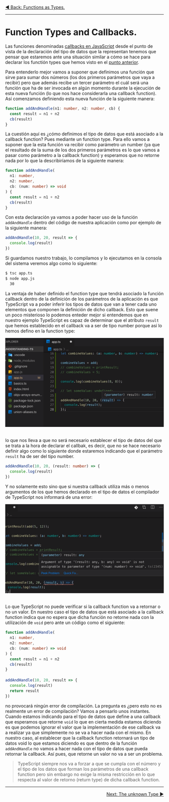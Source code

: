 <p align="left">
 <a href="02_15.md">◀ Back: Functions as Types.</a>
</p>

---

# Function Types and Callbacks.

Las funciones denominadas [callbacks en JavaScript](https://developer.mozilla.org/en-US/docs/Glossary/Callback_function) desde el punto de vista de la declaración del tipo de datos que la representan tenemos que pensar que estaremos ante una situación similar a cómo se hace para declarar los functión types que hemos visto en el [punto anterior](./02_15.md).

Para entenderlo mejor vamos a suponer que definimos una función que sirve para sumar dos números (los dos primeros parámetros que vaya a recibir) pero que además recibe un tercer parámetro el cuál será una función que ha de ser invocada en algún momento durante la ejecución de esta nueva función (lo que nos hace considerarla una callback function). Así comenzamos definiendo esta nueva función de la siguiente manera:

```ts
function addAndHandle(n1: number, n2: number, cb) {
  const result = n1 + n2
  cb(result)
}
```

La cuestión aquí es ¿cómo definimos el tipo de datos que está asociado a la callback function? Pues mediante un function type. Para ello vamos a suponer que la esta función va recibir como parámetro un number (ya que el resultado de la suma de los dos primeros parámetros es lo que vamos a pasar como parámetro a la callback function) y esperamos que no retorne nada por lo que la describiríamos de la siguiente manera:

```ts
function addAndHandle(
  n1: number,
  n2: number,
  cb: (num: number) => void
) {
  const result = n1 + n2
  cb(result)
}
```

Con esta declaración ya vamos a poder hacer uso de la función `addAndHandle` dentro del código de nuestra aplicación como por ejemplo de la siguiente manera:

```ts
addAndHandle(10, 20, result => {
  console.log(result)
})
```

Si guardamos nuestro trabajo, lo compilamos y lo ejecutamos en la consola del sistema veremos algo como lo siguiente:

```bash
$ tsc app.ts
$ node app.js
  30
```

La ventaja de haber definido el function type que tendrá asociado la función callback dentro de la definición de los parámetros de la aplicación es que TypeScript va a poder inferir los tipos de datos que van a tener cada uno elementos que componen la definición de dicho callback. Esto que suene un poco misterioso lo podemos enteder mejor si entendemos que en nuestro ejemplo TypeScript es capaz de determinar que el atributo `result` que hemos establecido en el callback va a ser de tipo number porque así lo hemos defino en la function type:

<div style='text-align: center'>
  <img src='images/02_45.png' />
</div>
<br />

lo que nos lleva a que no será necesario establecer el tipo de datos del que se trata a la hora de declarar el callbak, es decir, que no se hace necesario definir algo como lo siguiente donde estaremos indicando que el parámetro `result` ha de ser del tipo number.

```ts
addAndHandle(10, 20, (result: number) => {
  console.log(result)
})
```

Y no solamente esto sino que si nuestra callback utiliza más o menos argumentos de los que hemos declarado en el tipo de datos el compilador de TypeScript nos informará de una error:

<div style='text-align: center'>
  <img src='images/02_46.png' />
</div>
<br />

Lo que TypeScript no puede verificar si la callback function va a retornar o no un valor. En nuestro caso el tipo de datos que está asociado a la callback function indica que no espera que dicha función no retorne nada con la utilización de `void` pero ante un código como el siguiente:

```ts
function addAndHandle(
  n1: number,
  n2: number,
  cb: (num: number) => void
) {
  const result = n1 + n2
  cb(result)
}

addAndHandle(10, 20, result => {
  console.log(result)
  return result
})
```

no provocará ningún error de compilación. La pregunta es ¿pero esto no es realmente un error de compilación? Vamos a pensarlo unos instantes. Cuando estamos indicando para el tipo de datos que define a una callback que esperamos que retorne `void` lo que en cierta medida estamos diciendo es que podemos ignorar el valor que la implementación de ese callback va a realizar ya que simplemente no se va a hacer nada con el mismo. En nuestro caso, al establecer que la callback function retornará un tipo de datos void lo que estamos diciendo es que dentro de la función `addAndHandle` no vamos a hacer nada con el tipo de datos que pueda retornar la callback. Así pues, que retorne un valor no va a ser un problema.

> TypeScript siempre nos va a forzar a que se cumpla con el número y el tipo de los datos que forman los parámetros de una callback function pero sin embargo no exige la misma restricción en lo que respecta al valor de retorno (return type) de dicha callback function.

---

<p align="right">
 <a href="02_17.md">Next: The unknown Type ▶</a>
</p>
